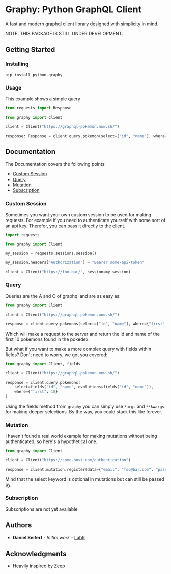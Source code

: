 # Graphy: Python GraphQL Client

A fast and modern graphql client library designed with simplicity in mind.

NOTE: THIS PACKAGE IS STILL UNDER DEVELOPMENT.

## Getting Started

### Installing

```shell script
pip install python-graphy
```

### Usage
This example shows a simple query
```python
from requests import Response

from graphy import Client

client = Client("https://graphql-pokemon.now.sh/")

response: Response = client.query.pokemon(select=["id", "name"], where={"name": "Pikachu"})
```

## Documentation
The Documentation covers the following points:
* [Custom Session](#custom-session)
* [Query](#query)
* [Mutation](#mutation)
* [Subscription](#subscription)

### Custom Session
Sometimes you want your own custom session to be used for making requests.
For example if you need to authenticate yourself with some sort of an api key.
Therefor, you can pass it directly to the client.

```python
import requests

from graphy import Client

my_session = requests.sessions.session()

my_session.headers["Authorization"] = "Bearer some-api-token"

client = Client("https://foo.bar/", session=my_session)
```

### Query
Queries are the A and O of graphql and are as easy as:
```python
from graphy import Client

client = Client("https://graphql-pokemon.now.sh/")

response = client.query.pokemons(select=["id", "name"], where={"first": 10})
```
Which will make a request to the server and return the id and name of the first 10 pokemons found in the pokedex.

But what if you want to make a more complex query with fields within fields?
Don't need to worry, we got you covered:
```python
from graphy import Client, fields

client = Client("https://graphql-pokemon.now.sh/")

response = client.query.pokemons(
    select=fields("id", "name", evolutions=fields("id", "name")), 
    where={"first": 10}
)
```
Using the fields method from `graphy` you can simply use `*args` and `**kwargs` for making deeper selections.
By the way, you could stack this like forever.

### Mutation
I haven't found a real world example for making mutations without being authenticated,
so here's a hypothetical one.
```python
from graphy import Client

client = Client("https://some-host.com/authentication")

response = client.mutation.register(data={"email": "foo@bar.com", "password": "987654321"})
```
Mind that the select keyword is optional in mutations but can still be passed by.

### Subscription
Subscriptions are not yet available

## Authors

* **Daniel Seifert** - *Initial work* - [Lab9](https://github.com/Lab9)

## Acknowledgments

* Heavily inspired by [Zeep](https://github.com/mvantellingen/python-zeep)